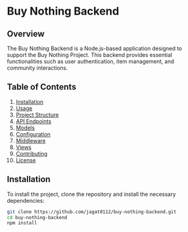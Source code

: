 # Buy Nothing Backend

## Overview

The Buy Nothing Backend is a Node.js-based application designed to support the Buy Nothing Project. This backend provides essential functionalities such as user authentication, item management, and community interactions.

## Table of Contents

1. [Installation](#installation)
2. [Usage](#usage)
3. [Project Structure](#project-structure)
4. [API Endpoints](#api-endpoints)
5. [Models](#models)
6. [Configuration](#configuration)
7. [Middleware](#middleware)
8. [Views](#views)
9. [Contributing](#contributing)
10. [License](#license)

## Installation

To install the project, clone the repository and install the necessary dependencies:

```bash
git clone https://github.com/jagat0112/buy-nothing-backend.git
cd buy-nothing-backend
npm install
